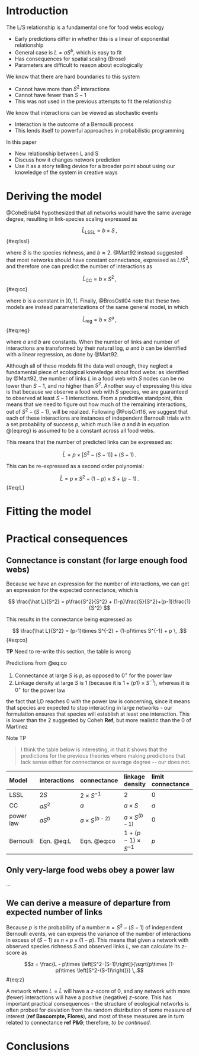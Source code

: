# Introduction

The L/S relationship is a fundamental one for food webs ecology

- Early predictions differ in whether this is a linear of exponential relationship
- General case is $L = aS^b$, which is easy to fit
- Has consequences for spatial scaling (Brose)
- Parameters are difficult to reason about ecologically

We know that there are hard boundaries to this system

- Cannot have more than $S^2$ interactions
- Cannot have fewer than $S-1$
- This was not used in the previous attempts to fit the relationship

We know that interactions can be viewed as stochastic events

- Interaction is the outcome of a Bernoulli process
- This lends itself to powerful approaches in probabilistic programming

In this paper

- New relationship between L and S
- Discuss how it changes network prediction
- Use it as a story telling device for a broader point about using our knowledge of the system in creative ways

# Deriving the model

@CoheBria84 hypothesized that all networks would have the same average degree,
resulting in link-species scaling expressed as

$$\hat L_\text{LSSL} = b\times S\,,$${#eq:lssl}

where $S$ is the species richness, and $b \approx 2$. @Mart92 instead suggested
that most networks should have constant connectance, expressed as $L/S^2$, and
therefore one can predict the number of interactions as

$$\hat L_\text{CC} = b\times S^2\,,$${#eq:cc}

where $b$ is a constant in $]0,1[$. Finally, @BrosOstl04 note that these two
models are instead parameterizations of the same general model, in which

$$\hat L_\text{reg} = b\times S^a\,, $${#eq:reg}

where $a$ and $b$ are constants. When the number of links and number of
interactions are transformed by their natural log, $a$ and $b$ can be identified
with a linear regression, as done by @Mart92.

Although all of these models fit the data well enough, they neglect a
fundamental piece of ecological knowledge about food webs: as identified by
@Mart92, the number of links $L$ in a food web with $S$ nodes can be no lower
than $S-1$, and no higher than $S^2$. Another way of expressing this idea is
that because we observe a food web with $S$ species, we are guaranteed to
observed at least $S-1$ interactions. From a predictive standpoint, this means
that we need to figure out how much of the remaining interactions, out of
$S^2-(S-1)$, will be realized. Following @PoisCirt16, we suggest that each of
these interactions are instances of independent Bernoulli trials with a set
probability of success $p$, which much like $a$ and $b$ in equation @{eq:reg} is
assumed to be a constant across all food webs.

This means that the number of predicted links can be expressed as:

$$
 \hat L = p\times\left[S^2-(S-1)\right]+(S-1)\,.
$$

This can be re-expressed as a second order polynomial:

$$\hat L = p\times S^2 + (1-p)\times S + (p-1)\,. $${#eq:L}

# Fitting the model

# Practical consequences

## Connectance is constant (for large enough food webs)

Because we have an expression for the number of interactions, we can get an
expression for the expected connectance, which is

$$
  \frac{\hat L}{S^2} = p\frac{S^2}{S^2} + (1-p)\frac{S}{S^2}+(p-1)\frac{1}{S^2}
$$

This results in the connectance being expressed as

$$ \frac{\hat L}{S^2} = (p-1)\times S^{-2} + (1-p)\times S^{-1} + p \, .$$ {#eq:co}

**TP** Need to re-write this section, the table is wrong

Predictions from @eq:co

1. Connectance at large $S$ is $p$, as opposed to $0^+$ for the power law
1. Linkage density at large $S$ is $1$ (because it is $1+(p1)\times S^{-1}$), whereas it is $0^+$ for the power law

the fact that LD reaches 0 with the power law is concerning, since it means that
species are expected to stop interacting in large networks - our formulation
ensures that species will establish at least one interaction. This is lower than
the 2 suggested by Coheh **Ref**, but more realistic than the $0$ of Martinez

Note TP
> I think the table below is interesting, in that it shows that the
> predictions for the previous theories where making predictions that lack sense
> either for connectance or average degree -- our does not.

| Model     | interactions | connectance         | linkage density        | limit connectance | limit linkage |
|:----------|:-------------|:--------------------|:-----------------------|:------------------|:--------------|
| LSSL      | $2S$         | $2\times S^{-1}$    | $2$                    | $0$               | $2$           |
| CC        | $aS^2$       | $a$                 | $a\times S$            | $a$               | $\infty$      |
| power law | $aS^b$       | $a\times S^{(b-2)}$ | $a\times S^{(b-1)}$    | $0$               | $0$           |
| Bernoulli | Eqn. @eq:L   | Eqn. @eq:co         | $1+(p-1)\times S^{-1}$ | $p$               | $1$           |

## Only very-large food webs obey a power law

...

## We can derive a measure of departure from expected number of links

Because $p$ is the probability of a number $n = S^2 - (S-1)$ of independent
Bernoulli events, we can express the variance of the number of interactions in
excess of $(S-1)$ as $n\times p\times (1-p)$. This means that given a network
with observed species richness $S$ and observed links $L$, we can calculate its
$z$-score as

$$z = \frac{L - p\times \left[S^2-(S-1)\right]}{\sqrt{p\times (1-p)\times \left[S^2-(S-1)\right]}} \,.$$#{eq:z}

A network where $L = \hat L$ will have a $z$-score of 0, and any network with
more (fewer) interactions will have a positive (negative) $z$-score. This has
important practical consequences - the structure of ecological networks is often
probed for deviation from the random distribution of some measure of interest
(**ref Bascompte, Flores**), and most of these measures are in turn related to
connectance **ref P&G**; therefore, *to be continued*.

# Conclusions
